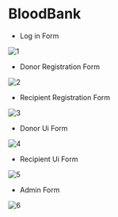 # BloodBank
- Log in Form

![1](https://user-images.githubusercontent.com/106775514/171745814-05eb23f6-a019-4f22-b6e1-58f5174556f0.png)

- Donor Registration Form

![2](https://user-images.githubusercontent.com/106775514/171745966-bef7fe7a-b2b9-4268-be2d-8e9c85a35f19.png)

- Recipient Registration Form

![3](https://user-images.githubusercontent.com/106775514/171746026-744b4bb3-c307-4fe6-9e72-41058052be6b.png)

- Donor Ui Form

![4](https://user-images.githubusercontent.com/106775514/171746095-f062c6c6-32f6-49cd-82c6-3026b357c95f.png)

- Recipient Ui Form

![5](https://user-images.githubusercontent.com/106775514/171746216-47467eae-87d4-461a-9333-582beb2a2371.png)

- Admin Form

![6](https://user-images.githubusercontent.com/106775514/171746334-a404f637-926a-48e5-a172-684d6d3c644b.png)

